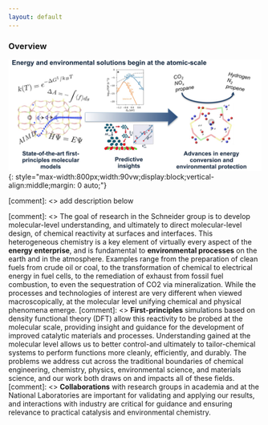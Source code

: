 ```yaml
---
layout: default
---
```


### Overview

![](/group_data/research_images/overview_3.jpg){: style="max-width:800px;width:90vw;display:block;vertical-align:middle;margin: 0 auto;"}

[comment]: <> add description below


[comment]: <> The goal of research in the Schneider group is to develop molecular-level understanding, and ultimately to direct molecular-level design, of chemical reactivity at surfaces and interfaces. This heterogeneous chemistry is a key element of virtually every aspect of the **energy enterprise**, and is fundamental to **environmental processes** on the earth and in the atmosphere. Examples range from the preparation of clean fuels from crude oil or coal, to the transformation of chemical to electrical energy in fuel cells, to the remediation of exhaust from fossil fuel combustion, to even the sequestration of CO2 via mineralization. While the processes and technologies of interest are very different when viewed macroscopically, at the molecular level unifying chemical and physical phenomena emerge.
[comment]: <> **First-principles** simulations based on density functional theory (DFT) allow this reactivity to be probed at the molecular scale, providing insight and guidance for the development of improved catalytic materials and processes. Understanding gained at the molecular level allows us to better control-and ultimately to tailor-chemical systems to perform functions more cleanly, efficiently, and durably. The problems we address cut across the traditional boundaries of chemical engineering, chemistry, physics, environmental science, and materials science, and our work both draws on and impacts all of these fields.
[comment]: <> **Collaborations** with research groups in academia and at the National Laboratories are important for validating and applying our results, and interactions with industry are critical for guidance and ensuring relevance to practical catalysis and environmental chemistry.
